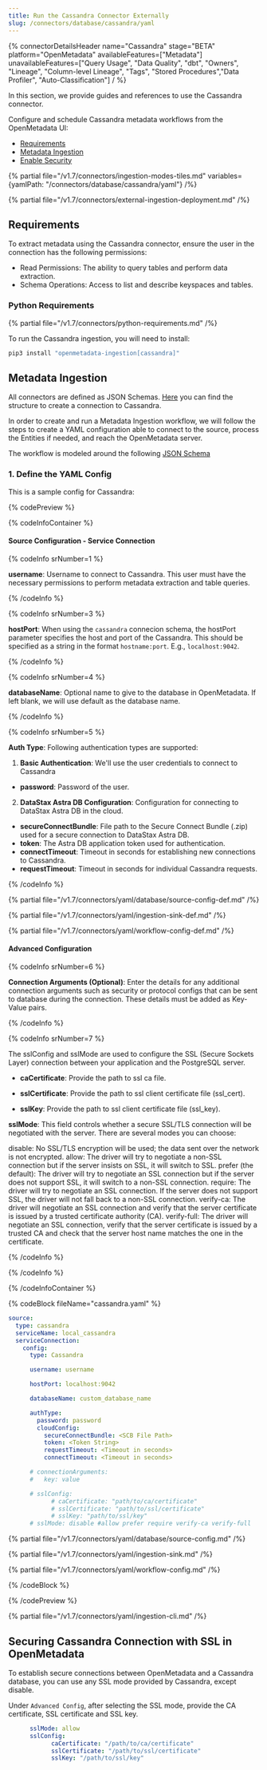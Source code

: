 ```yaml
---
title: Run the Cassandra Connector Externally
slug: /connectors/database/cassandra/yaml
---
```


{% connectorDetailsHeader
name="Cassandra"
stage="BETA"
platform="OpenMetadata"
availableFeatures=["Metadata"]
unavailableFeatures=["Query Usage", "Data Quality", "dbt", "Owners", "Lineage", "Column-level Lineage", "Tags", "Stored Procedures","Data Profiler", "Auto-Classification"]
/ %}

In this section, we provide guides and references to use the Cassandra connector.

Configure and schedule Cassandra metadata workflows from the OpenMetadata UI:

- [Requirements](#requirements)
- [Metadata Ingestion](#metadata-ingestion)
- [Enable Security](#securing-cassandra-connection-with-ssl-in-openmetadata)


{% partial file="/v1.7/connectors/ingestion-modes-tiles.md" variables={yamlPath: "/connectors/database/cassandra/yaml"} /%}

{% partial file="/v1.7/connectors/external-ingestion-deployment.md" /%}

## Requirements

To extract metadata using the Cassandra connector, ensure the user in the connection has the following permissions:
- Read Permissions: The ability to query tables and perform data extraction.
- Schema Operations: Access to list and describe keyspaces and tables.


### Python Requirements

{% partial file="/v1.7/connectors/python-requirements.md" /%}

To run the Cassandra ingestion, you will need to install:

```bash
pip3 install "openmetadata-ingestion[cassandra]"
```

## Metadata Ingestion

All connectors are defined as JSON Schemas.
[Here](https://github.com/open-metadata/OpenMetadata/blob/main/openmetadata-spec/src/main/resources/json/schema/entity/services/connections/database/cassandraConnection.json)
you can find the structure to create a connection to Cassandra.

In order to create and run a Metadata Ingestion workflow, we will follow
the steps to create a YAML configuration able to connect to the source,
process the Entities if needed, and reach the OpenMetadata server.

The workflow is modeled around the following
[JSON Schema](https://github.com/open-metadata/OpenMetadata/blob/main/openmetadata-spec/src/main/resources/json/schema/metadataIngestion/workflow.json)

### 1. Define the YAML Config

This is a sample config for Cassandra:

{% codePreview %}

{% codeInfoContainer %}

#### Source Configuration - Service Connection

{% codeInfo srNumber=1 %}

**username**: Username to connect to Cassandra. This user must have the necessary permissions to perform metadata extraction and table queries.

{% /codeInfo %}

{% codeInfo srNumber=3 %}

**hostPort**: When using the `cassandra` connecion schema, the hostPort parameter specifies the host and port of the Cassandra. This should be specified as a string in the format `hostname:port`. E.g., `localhost:9042`.

{% /codeInfo %}

{% codeInfo srNumber=4 %}

**databaseName**: Optional name to give to the database in OpenMetadata. If left blank, we will use default as the database name.

{% /codeInfo %}

{% codeInfo srNumber=5 %}

**Auth Type**: Following authentication types are supported:
1. **Basic Authentication**:
We'll use the user credentials to connect to Cassandra
- **password**: Password of the user.

2. **DataStax Astra DB Configuration**: 
Configuration for connecting to DataStax Astra DB in the cloud.
  - **secureConnectBundle**: File path to the Secure Connect Bundle (.zip) used for a secure connection to DataStax Astra DB.
  - **token**: The Astra DB application token used for authentication.
  - **connectTimeout**: Timeout in seconds for establishing new connections to Cassandra.
  - **requestTimeout**: Timeout in seconds for individual Cassandra requests.

{% /codeInfo %}

{% partial file="/v1.7/connectors/yaml/database/source-config-def.md" /%}

{% partial file="/v1.7/connectors/yaml/ingestion-sink-def.md" /%}

{% partial file="/v1.7/connectors/yaml/workflow-config-def.md" /%}

#### Advanced Configuration

{% codeInfo srNumber=6 %}

**Connection Arguments (Optional)**: Enter the details for any additional connection arguments such as security or protocol configs that can be sent to database during the connection. These details must be added as Key-Value pairs.

{% /codeInfo %}

{% codeInfo srNumber=7 %}

The sslConfig and sslMode are used to configure the SSL (Secure Sockets Layer) connection between your application and the PostgreSQL server.

- **caCertificate**: Provide the path to ssl ca file.

- **sslCertificate**: Provide the path to ssl client certificate file (ssl_cert).

- **sslKey**: Provide the path to ssl client certificate file (ssl_key).

**sslMode**: This field controls whether a secure SSL/TLS connection will be negotiated with the server. There are several modes you can choose:

disable: No SSL/TLS encryption will be used; the data sent over the network is not encrypted.
allow: The driver will try to negotiate a non-SSL connection but if the server insists on SSL, it will switch to SSL.
prefer (the default): The driver will try to negotiate an SSL connection but if the server does not support SSL, it will switch to a non-SSL connection.
require: The driver will try to negotiate an SSL connection. If the server does not support SSL, the driver will not fall back to a non-SSL connection.
verify-ca: The driver will negotiate an SSL connection and verify that the server certificate is issued by a trusted certificate authority (CA).
verify-full: The driver will negotiate an SSL connection, verify that the server certificate is issued by a trusted CA and check that the server host name matches the one in the certificate.

{% /codeInfo %}

{% /codeInfo %}

{% /codeInfoContainer %}

{% codeBlock fileName="cassandra.yaml" %}

```yaml {% isCodeBlock=true %}
source:
  type: cassandra
  serviceName: local_cassandra
  serviceConnection:
    config:
      type: Cassandra
```
```yaml {% srNumber=1 %}
      username: username
```
```yaml {% srNumber=3 %}
      hostPort: localhost:9042
```
```yaml {% srNumber=4 %}
      databaseName: custom_database_name
```
```yaml {% srNumber=5 %}
      authType:
        password: password
        cloudConfig:
          secureConnectBundle: <SCB File Path>
          token: <Token String>
          requestTimeout: <Timeout in seconds>
          connectTimeout: <Timeout in seconds>
```
```yaml {% srNumber=6 %}
      # connectionArguments:
      #   key: value
```
```yaml {% srNumber=7 %}
      # sslConfig:
            # caCertificate: "path/to/ca/certificate"
            # sslCertificate: "path/to/ssl/certificate"
            # sslKey: "path/to/ssl/key"
      # sslMode: disable #allow prefer require verify-ca verify-full
```


{% partial file="/v1.7/connectors/yaml/database/source-config.md" /%}

{% partial file="/v1.7/connectors/yaml/ingestion-sink.md" /%}

{% partial file="/v1.7/connectors/yaml/workflow-config.md" /%}

{% /codeBlock %}

{% /codePreview %}

{% partial file="/v1.7/connectors/yaml/ingestion-cli.md" /%}

## Securing Cassandra Connection with SSL in OpenMetadata

To establish secure connections between OpenMetadata and a Cassandra database, you can use any SSL mode provided by Cassandra, except disable.

Under `Advanced Config`, after selecting the SSL mode, provide the CA certificate, SSL certificate and SSL key.

```yaml
      sslMode: allow
      sslConfig:
            caCertificate: "/path/to/ca/certificate"
            sslCertificate: "/path/to/ssl/certificate"
            sslKey: "/path/to/ssl/key"
```